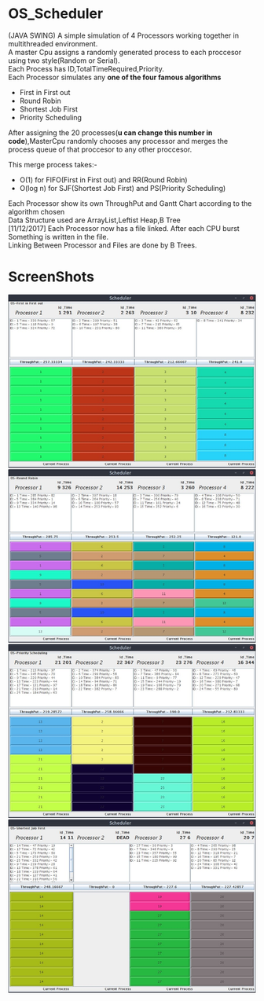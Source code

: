 # OS_Scheduler
(JAVA SWING)
A simple simulation of 4 Processors working together in multithreaded environment.  
A master Cpu assigns a randomly generated process to each proccesor using two style(Random or Serial).  
Each Process has ID,TotalTimeRequired,Priority.    
Each Processor simulates any **one of the four famous algorithms**  
 * First in First out
 * Round Robin
 * Shortest Job First
 * Priority Scheduling  

  
After assigning the 20 processes(**u can change this number in code**),MasterCpu randomly chooses any processor and merges the process queue of that proccesor to any other proccesor.  

This merge process takes:-  
* O(1) for FIFO(First in First out) and RR(Round Robin)
* O(log n) for SJF(Shortest Job First) and PS(Priority Scheduling)  

Each Processor show its own ThroughPut and Gantt Chart according to the algorithm chosen  
Data Structure used are ArrayList,Leftist Heap,B Tree  
[11/12/2017] Each Processor now has a file linked. After each CPU burst Something is written in the file.  
Linking Between Processor and Files are done by B Trees.  

 <h1>ScreenShots</h1>

![](https://github.com/djvu97/OS-Scheduler/blob/master/IMG/1.jpg)  
![](https://github.com/djvu97/OS-Scheduler/blob/master/IMG/2.jpg)
![](https://github.com/djvu97/OS-Scheduler/blob/master/IMG/3.jpg)
![](https://github.com/djvu97/OS-Scheduler/blob/master/IMG/4.jpg)
 

